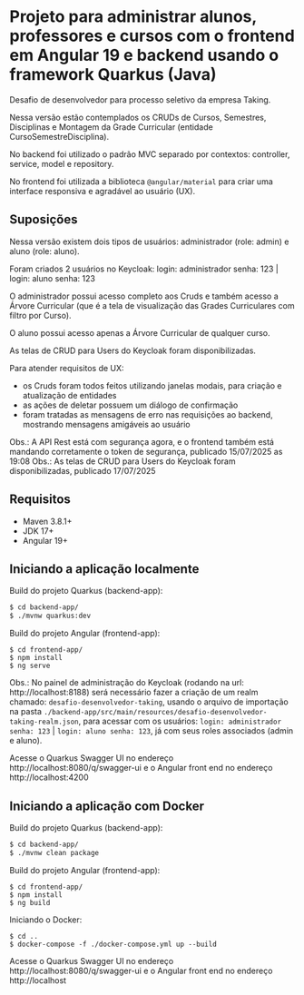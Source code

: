 # Projeto para administrar alunos, professores e cursos com o frontend em Angular 19 e backend usando o framework Quarkus (Java) 

Desafio de desenvolvedor para processo seletivo da empresa Taking.

Nessa versão estão contemplados os CRUDs de Cursos, Semestres, Disciplinas e Montagem da Grade Curricular (entidade CursoSemestreDisciplina).

No backend foi utilizado o padrão MVC separado por contextos: controller, service, model e repository.

No frontend foi utilizada a biblioteca ```@angular/material``` para criar uma interface responsiva e agradável ao usuário (UX).

## Suposições

Nessa versão existem dois tipos de usuários: administrador (role: admin) e aluno (role: aluno).

Foram criados 2 usuários no Keycloak: login: administrador senha: 123 | login: aluno senha: 123

O administrador possui acesso completo aos Cruds e também acesso a Árvore Curricular (que é a tela de visualização das Grades Curriculares com filtro por Curso).

O aluno possui acesso apenas a Árvore Curricular de qualquer curso.

As telas de CRUD para Users do Keycloak foram disponibilizadas.

Para atender requisitos de UX:
  - os Cruds foram todos feitos utilizando janelas modais, para criação e atualização de entidades
  - as ações de deletar possuem um diálogo de confirmação
  - foram tratadas as mensagens de erro nas requisições ao backend, mostrando mensagens amigáveis ao usuário

Obs.: A API Rest está com segurança agora, e o frontend também está mandando corretamente o token de segurança, publicado 15/07/2025 as 19:08
Obs.: As telas de CRUD para Users do Keycloak foram disponibilizadas, publicado 17/07/2025

## Requisitos

- Maven 3.8.1+
- JDK 17+
- Angular 19+

## Iniciando a aplicação localmente

Build do projeto Quarkus (backend-app):
```bash
$ cd backend-app/
$ ./mvnw quarkus:dev
```

Build do projeto Angular (frontend-app):
```
$ cd frontend-app/
$ npm install
$ ng serve
```

Obs.: No painel de administração do Keycloak (rodando na url: http://localhost:8188) será necessário fazer a criação de um realm chamado: ```desafio-desenvolvedor-taking```, usando o arquivo de importação na pasta ```./backend-app/src/main/resources/desafio-desenvolvedor-taking-realm.json```, para acessar com os usuários: ```login: administrador senha: 123``` | ```login: aluno senha: 123```, já com seus roles associados (admin e aluno).

Acesse o Quarkus Swagger UI no endereço http://localhost:8080/q/swagger-ui e o Angular front end no endereço http://localhost:4200

## Iniciando a aplicação com Docker

Build do projeto Quarkus (backend-app):
```bash
$ cd backend-app/
$ ./mvnw clean package
```

Build do projeto Angular (frontend-app):
```
$ cd frontend-app/
$ npm install
$ ng build
```

Iniciando o Docker:
```
$ cd ..
$ docker-compose -f ./docker-compose.yml up --build
```

Acesse o Quarkus Swagger UI no endereço http://localhost:8080/q/swagger-ui e o Angular front end no endereço http://localhost


